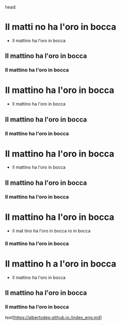 head: <link rel="shortcut icon" type="image/x-icon" href="favicon.ico">
#   Il matti no ha l'oro in bocca
* Il mattino ha l'oro in bocca
  
## Il mattino ha l'oro in bocca
###                 Il mattino ha l'oro in bocca
 


#   Il mattino ha l'oro in bocca
* Il mattino ha l'oro  in bocca

## Il mattino ha l'oro in bocca
###                  Il mattino ha l'oro in bocca
#   Il mattino ha l'oro in bocca
* Il mattino ha l'oro in bocca

## Il mattino ha l'oro in bocca
###                  Il mattino ha l'oro in bocca
#   Il mattino ha  l'oro in bocca
* Il mat tino ha l'oro in bocca
 ro in bocca
###                 Il mattino ha l'oro in bocca
#   Il mattino h a  l'oro in bocca
* Il mattino ha l'oro in bocca
 
## Il mattino ha l'oro  in bocca
###                 Il mattino ha l'oro in bocca


test[https://albertodep.github.io./index_eng.md]
